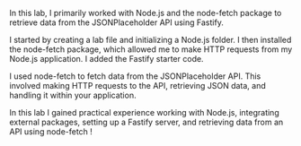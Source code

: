 In this lab, I primarily worked with Node.js and the node-fetch package to retrieve data from the JSONPlaceholder API using Fastify. 

I started by creating a lab file and initializing a Node.js folder. I then installed the node-fetch package, which allowed me to make HTTP requests from my Node.js application. I added the Fastify starter code. 

I used node-fetch to fetch data from the JSONPlaceholder API. This involved making HTTP requests to the API, retrieving JSON data, and handling it within your application.

In this lab I gained practical experience working with Node.js, integrating external packages, setting up a Fastify server, and retrieving data from an API using node-fetch !  
